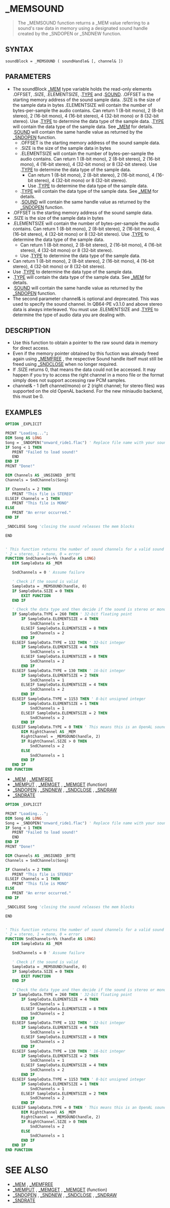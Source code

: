 # _MEMSOUND
> The _MEMSOUND function returns a _MEM value referring to a sound's raw data in memory using a designated sound handle created by the _SNDOPEN or _SNDNEW function.

## SYNTAX
`soundBlock = _MEMSOUND ( soundHandle& [, channel& ])`

## PARAMETERS
* The soundBlock [_MEM](_MEM.md) type variable holds the read-only elements .OFFSET, .SIZE, .ELEMENTSIZE, .[TYPE](TYPE.md) and .[SOUND](SOUND.md). .OFFSET is the starting memory address of the sound sample data. .SIZE is the size of the sample data in bytes .ELEMENTSIZE will contain the number of bytes-per-sample the audio contains. Can return 1 (8-bit mono), 2 (8-bit stereo), 2 (16-bit mono), 4 (16-bit stereo), 4 (32-bit mono) or 8 (32-bit stereo). Use .[TYPE](TYPE.md) to determine the data type of the sample data. .[TYPE](TYPE.md) will contain the data type of the sample data. See [_MEM](_MEM.md) for details. .[SOUND](SOUND.md) will contain the same handle value as returned by the [_SNDOPEN](_SNDOPEN.md) function.
	* .OFFSET is the starting memory address of the sound sample data.
	* .SIZE is the size of the sample data in bytes
	* .ELEMENTSIZE will contain the number of bytes-per-sample the audio contains. Can return 1 (8-bit mono), 2 (8-bit stereo), 2 (16-bit mono), 4 (16-bit stereo), 4 (32-bit mono) or 8 (32-bit stereo). Use .[TYPE](TYPE.md) to determine the data type of the sample data.
		* Can return 1 (8-bit mono), 2 (8-bit stereo), 2 (16-bit mono), 4 (16-bit stereo), 4 (32-bit mono) or 8 (32-bit stereo).
		* Use .[TYPE](TYPE.md) to determine the data type of the sample data.
	* .[TYPE](TYPE.md) will contain the data type of the sample data. See [_MEM](_MEM.md) for details.
	* .[SOUND](SOUND.md) will contain the same handle value as returned by the [_SNDOPEN](_SNDOPEN.md) function.
* .OFFSET is the starting memory address of the sound sample data.
* .SIZE is the size of the sample data in bytes
* .ELEMENTSIZE will contain the number of bytes-per-sample the audio contains. Can return 1 (8-bit mono), 2 (8-bit stereo), 2 (16-bit mono), 4 (16-bit stereo), 4 (32-bit mono) or 8 (32-bit stereo). Use .[TYPE](TYPE.md) to determine the data type of the sample data.
	* Can return 1 (8-bit mono), 2 (8-bit stereo), 2 (16-bit mono), 4 (16-bit stereo), 4 (32-bit mono) or 8 (32-bit stereo).
	* Use .[TYPE](TYPE.md) to determine the data type of the sample data.
* Can return 1 (8-bit mono), 2 (8-bit stereo), 2 (16-bit mono), 4 (16-bit stereo), 4 (32-bit mono) or 8 (32-bit stereo).
* Use .[TYPE](TYPE.md) to determine the data type of the sample data.
* .[TYPE](TYPE.md) will contain the data type of the sample data. See [_MEM](_MEM.md) for details.
* .[SOUND](SOUND.md) will contain the same handle value as returned by the [_SNDOPEN](_SNDOPEN.md) function.
* The second parameter channel& is optional and deprecated. This was used to specify the sound channel. In QB64-PE v3.1.0 and above stereo data is always interleaved. You must use .ELEMENTSIZE and .[TYPE](TYPE.md) to determine the type of audio data you are dealing with.


## DESCRIPTION
* Use this function to obtain a pointer to the raw sound data in memory for direct access.
* Even if the memory pointer obtained by this fuction was already freed again using [_MEMFREE](_MEMFREE.md) , the respective Sound handle itself must still be freed using [_SNDCLOSE](_SNDCLOSE.md) when no longer required.
* If .SIZE returns 0, that means the data could not be accessed. It may happen if you try to access the right channel in a mono file or the format simply does not support accessing raw PCM samples.
* channel& - 1 (left channel/mono) or 2 (right channel; for stereo files) was supported on the old OpenAL backend. For the new miniaudio backend, this must be 0.


## EXAMPLES

```vb
OPTION _EXPLICIT

PRINT "Loading...";
DIM Song AS LONG
Song = _SNDOPEN("onward_ride1.flac") ' Replace file name with your sound file
IF Song < 1 THEN
   PRINT "Failed to load sound!"
   END
END IF
PRINT "Done!"

DIM Channels AS _UNSIGNED _BYTE
Channels = SndChannels(Song)

IF Channels = 2 THEN
   PRINT "This file is STEREO"
ELSEIF Channels = 1 THEN
   PRINT "This file is MONO"
ELSE
   PRINT "An error occurred."
END IF

_SNDCLOSE Song 'closing the sound releases the mem blocks

END


' This function returns the number of sound channels for a valid sound "handle"
' 2 = stereo, 1 = mono, 0 = error
FUNCTION SndChannels~%% (handle AS LONG)
   DIM SampleData AS _MEM

   SndChannels = 0 ' Assume failure

   ' Check if the sound is valid
   SampleData = _MEMSOUND(handle, 0)
   IF SampleData.SIZE = 0 THEN
       EXIT FUNCTION
   END IF

   ' Check the data type and then decide if the sound is stereo or mono
   IF SampleData.TYPE = 260 THEN ' 32-bit floating point
       IF SampleData.ELEMENTSIZE = 4 THEN
           SndChannels = 1
       ELSEIF SampleData.ELEMENTSIZE = 8 THEN
           SndChannels = 2
       END IF
   ELSEIF SampleData.TYPE = 132 THEN ' 32-bit integer
       IF SampleData.ELEMENTSIZE = 4 THEN
           SndChannels = 1
       ELSEIF SampleData.ELEMENTSIZE = 8 THEN
           SndChannels = 2
       END IF
   ELSEIF SampleData.TYPE = 130 THEN ' 16-bit integer
       IF SampleData.ELEMENTSIZE = 2 THEN
           SndChannels = 1
       ELSEIF SampleData.ELEMENTSIZE = 4 THEN
           SndChannels = 2
       END IF
   ELSEIF SampleData.TYPE = 1153 THEN ' 8-bit unsigned integer
       IF SampleData.ELEMENTSIZE = 1 THEN
           SndChannels = 1
       ELSEIF SampleData.ELEMENTSIZE = 2 THEN
           SndChannels = 2
       END IF
   ELSEIF SampleData.TYPE = 0 THEN ' This means this is an OpenAL sound handle
       DIM RightChannel AS _MEM
       RightChannel = _MEMSOUND(handle, 2)
       IF RightChannel.SIZE > 0 THEN
           SndChannels = 2
       ELSE
           SndChannels = 1
       END IF
   END IF
END FUNCTION
```

* [_MEM](_MEM.md) , [_MEMFREE](_MEMFREE.md)
* [_MEMPUT](_MEMPUT.md) , [_MEMGET](_MEMGET.md) , [_MEMGET](_MEMGET.md) (function)
* [_SNDOPEN](_SNDOPEN.md) , [_SNDNEW](_SNDNEW.md) , [_SNDCLOSE](_SNDCLOSE.md) , [_SNDRAW](_SNDRAW.md)
* [_SNDRATE](_SNDRATE.md)

```vb
OPTION _EXPLICIT

PRINT "Loading...";
DIM Song AS LONG
Song = _SNDOPEN("onward_ride1.flac") ' Replace file name with your sound file
IF Song < 1 THEN
   PRINT "Failed to load sound!"
   END
END IF
PRINT "Done!"

DIM Channels AS _UNSIGNED _BYTE
Channels = SndChannels(Song)

IF Channels = 2 THEN
   PRINT "This file is STEREO"
ELSEIF Channels = 1 THEN
   PRINT "This file is MONO"
ELSE
   PRINT "An error occurred."
END IF

_SNDCLOSE Song 'closing the sound releases the mem blocks

END


' This function returns the number of sound channels for a valid sound "handle"
' 2 = stereo, 1 = mono, 0 = error
FUNCTION SndChannels~%% (handle AS LONG)
   DIM SampleData AS _MEM

   SndChannels = 0 ' Assume failure

   ' Check if the sound is valid
   SampleData = _MEMSOUND(handle, 0)
   IF SampleData.SIZE = 0 THEN
       EXIT FUNCTION
   END IF

   ' Check the data type and then decide if the sound is stereo or mono
   IF SampleData.TYPE = 260 THEN ' 32-bit floating point
       IF SampleData.ELEMENTSIZE = 4 THEN
           SndChannels = 1
       ELSEIF SampleData.ELEMENTSIZE = 8 THEN
           SndChannels = 2
       END IF
   ELSEIF SampleData.TYPE = 132 THEN ' 32-bit integer
       IF SampleData.ELEMENTSIZE = 4 THEN
           SndChannels = 1
       ELSEIF SampleData.ELEMENTSIZE = 8 THEN
           SndChannels = 2
       END IF
   ELSEIF SampleData.TYPE = 130 THEN ' 16-bit integer
       IF SampleData.ELEMENTSIZE = 2 THEN
           SndChannels = 1
       ELSEIF SampleData.ELEMENTSIZE = 4 THEN
           SndChannels = 2
       END IF
   ELSEIF SampleData.TYPE = 1153 THEN ' 8-bit unsigned integer
       IF SampleData.ELEMENTSIZE = 1 THEN
           SndChannels = 1
       ELSEIF SampleData.ELEMENTSIZE = 2 THEN
           SndChannels = 2
       END IF
   ELSEIF SampleData.TYPE = 0 THEN ' This means this is an OpenAL sound handle
       DIM RightChannel AS _MEM
       RightChannel = _MEMSOUND(handle, 2)
       IF RightChannel.SIZE > 0 THEN
           SndChannels = 2
       ELSE
           SndChannels = 1
       END IF
   END IF
END FUNCTION
```



# SEE ALSO
* [_MEM](_MEM.md) , [_MEMFREE](_MEMFREE.md)
* [_MEMPUT](_MEMPUT.md) , [_MEMGET](_MEMGET.md) , [_MEMGET](_MEMGET.md) (function)
* [_SNDOPEN](_SNDOPEN.md) , [_SNDNEW](_SNDNEW.md) , [_SNDCLOSE](_SNDCLOSE.md) , [_SNDRAW](_SNDRAW.md)
* [_SNDRATE](_SNDRATE.md)

